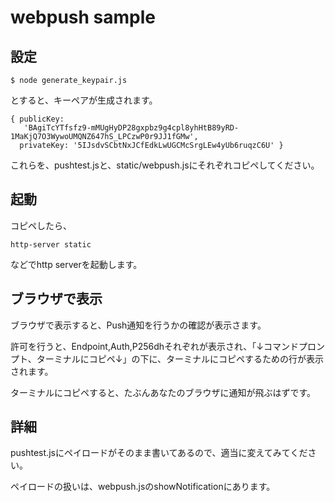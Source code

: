 # webpush sample 

## 設定
```
$ node generate_keypair.js
```
とすると、キーペアが生成されます。
```
{ publicKey:
   'BAgiTcYTfsfz9-mMUgHyDP28gxpbz9g4cpl8yhHtB89yRD-1MaKjQ7O3WywoUMQNZ647hS_LPCzwP0r9JJ1fGMw',
  privateKey: '5IJsdvSCbtNxJCfEdkLwUGCMcSrgLEw4yUb6ruqzC6U' }
```
これらを、pushtest.jsと、static/webpush.jsにそれぞれコピペしてください。

## 起動
コピペしたら、
```
http-server static
```
などでhttp serverを起動します。

## ブラウザで表示
ブラウザで表示すると、Push通知を行うかの確認が表示さます。

許可を行うと、Endpoint,Auth,P256dhそれぞれが表示され、「↓コマンドプロンプト、ターミナルにコピペ↓」の下に、ターミナルにコピペするための行が表示されます。

ターミナルにコピペすると、たぶんあなたのブラウザに通知が飛ぶはずです。

## 詳細
pushtest.jsにペイロードがそのまま書いてあるので、適当に変えてみてください。

ペイロードの扱いは、webpush.jsのshowNotificationにあります。


